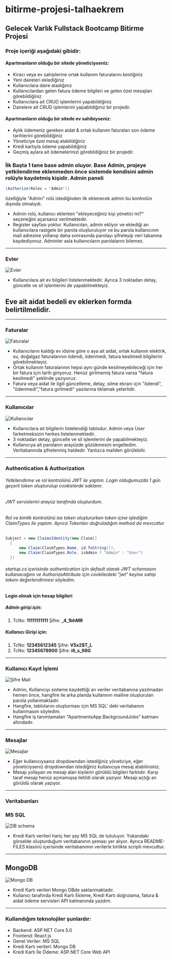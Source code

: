 # bitirme-projesi-talhaekrem
## Gelecek Varlık Fullstack Bootcamp Bitirme Projesi
### Proje içeriği aşağıdaki gibidir:
#### Apartmanların olduğu bir sitede yöneticiyseniz:
* Kiracı veya ev sahiplerine ortak kullanım faturalarını kestiğiniz
* Yeni daireleri eklediğiniz
* Kullanıcılara daire atadığınız
* Kullanıcılardan gelen fatura ödeme bilgileri ve gelen özel mesajları görebildiğiniz
* Kullanıcılara ait CRUD işlemlerini yapabildiğiniz
* Dairelere ait CRUD işlemlerini yapabildiğiniz bir projedir.
#### Apartmanların olduğu bir sitede ev sahibiyseniz:
* Aylık ödemeniz gereken aidat & ortak kullanım faturaları son ödeme tarihlerini görebildiğiniz
* Yöneticiye özel mesaj atabildiğiniz
* Kredi kartıyla ödeme yapabildiğiniz
* Geçmiş aylara ait ödemelerinizi görebildiğiniz bir projedir.


### İlk Başta 1 tane base admin oluyor. Base Admin, projeye yetkilendirme eklenmeden önce sistemde kendisini admin rolüyle kaydetmiş kişidir. Admin paneli 
```cs
[Authorize(Roles = 'Admin')]
```
  özelliğiyle "Admin" rolü istediğinden ilk eklenecek admin bu kontrolün dışında olmalıydı. 
- Admin rolü, kullanıcı eklerken "ekleyeceğiniz kişi yönetici mi?" seçeneğini açarsanız verilmektedir.
- Register sayfası yoktur. Kullanıcıları, admin ekliyor ve eklediği an kullanıcılara rastgele bir parola oluşturuluyor ve bu parola kullanıcının mail adresine yollanıp daha sonrasında parolayı şifreleyip veri tabanına kaydediyoruz. Adminler asla kullanıcıların parolalarını bilemez.
---
### Evler
![Evler](/README-FILES/homes.png)
- Kullanıcılara ait ev bilgileri listelenmektedir. Ayrıca 3 noktadan detay, güncelle ve sil işlemlerini de yapabilmekteyiz.
## Eve ait aidat bedeli ev eklerken formda belirtilmelidir.
---
### Faturalar
![Faturalar](/README-FILES/bills.png)
- Kullanıcıların kaldığı ev idsine göre o aya ait aidat, ortak kullanım elektrik, su, doğalgaz faturalarının ödendi, ödenmedi, fatura kesilmedi bilgilerini görebilmekteyiz.
- Ortak kullanım faturalarının hepsi aynı günde kesilmeyebileceği için her bir fatura için tarih giriyoruz. Henüz girilmemiş fatura varsa "fatura kesilmedi" şeklinde yazıyoruz.
- Fatura veya aidat ile ilgili güncelleme, detay, silme ekranı için "ödendi", "ödenmedi","fatura girilmedi" yazılarına tıklamak yeterlidir.
---
### Kullanıcılar
![Kullanıcılar](/README-FILES/users.png)
- Kullanıcılara ait bilgilerin listelendiği tablodur. Admin veya User farketmeksizin herkes listelenmektedir. 
- 3 noktadan detay, güncelle ve sil işlemlerini de yapabilmekteyiz.
- Kullanıcıya ait parolanın arayüzde gözükmesini engelledim. Veritabanında şifrelenmiş haldedir. Yanlızca mailden görülebilir.
---
### Authentication & Authorization
###### Yetkilendirme ve rol kontrolünü JWT ile yaptım. Login olduğumuzda 1 gün geçerli token oluşturulup cookielerde saklanır. 
###### JWT servislerini arayüz tarafında oluşturdum.
###### Rol ve kimlik kontrolünü ise token oluştururken token içine işlediğim ClaimTypes ile yaptım. Ayrıca Tokenları doğruladığım method da mevcuttur 
```cs
Subject = new ClaimsIdentity(new Claim[]
  {
      new Claim(ClaimTypes.Name, id.ToString()),
      new Claim(ClaimTypes.Role, isAdmin ? "Admin" : "User")
  })
```
###### startup.cs içerisinde authentication için default olarak JWT schemasını kullanacağımı ve AuthorizeAttribute için cookilerdeki "jwt" keyine sahip tokenı değerlendirmesi söyledim.
#### Login olmak için hesap bilgileri
##### Admin girişi için: 
1. TcNo: **11111111111** Şifre: **_4_1bhMR**

##### Kullanıcı Girişi için:
1. TcNo: **12345612345** Şifre: **V5x2$T_L**
2. TcNo: **12345678900** Şifre: **i6_s_98G**
---
### Kullanıcı Kayıt İşlemi
![Şifre Mail](/README-FILES/mail.jpeg)
- Admin, Kullanıcıyı sisteme kaydettiği an veriler veritabanına yazılmadan hemen önce, hangfire ile arka planda kullanının mailine oluşturulan parola yollanmaktadır.
- Hangfire, tablolarını oluşturması için MS SQL' deki veritabanını kullanmasını söyledim.
- Hangfire iş tanımlamaları "ApartmentsApp.BackgroundJobs" katmanı altındadır.
---
### Mesajlar
![Mesajlar](/README-FILES/messages.png)
- Eğer kullanıcıysanız dropdowndan istediğiniz yöneticiye, eğer yöneticiyseniz dropdowndan istediğiniz kullanıcıya mesaj atabilirsiniz.
- Mesajı yollayan ve mesajı alan kişilerin görüldü bilgileri farklıdır. Karşı taraf mesajı henüz açmamışsa iletildi olarak yazıyor. Mesajı açtığı an görüldü olarak yazıyor.
---
### Veritabanları
### MS SQL 
![DB schema](/README-FILES/mssql-db-schema.png)
- Kredi Kartı verileri hariç her şey MS SQL de tutuluyor. Yukarıdaki görselde oluşturduğum veritabanının şeması yer alıyor. Ayrıca  README-FILES klasörü içerisinde veritabanımın verilerle birlikte scripti mevcuttur. 
---
## MongoDB
![Mongo DB](/README-FILES/credit-card-Mongo.png)
- Kredi Kartı verileri Mongo DBde saklanmaktadır. 
- Kullanıcı tarafında Kredi Kartı Ekleme, Kredi Kartı doğrulama, fatura & aidat ödeme servisleri API katmanında yazdım.
---
### Kullandığım teknolojiler şunlardır:
- Backend: ASP.NET Core 5.0
- Frontend: React js
- Genel Veriler: MS SQL
- Kredi Kartı verileri: Mongo DB
- Kredi Kartı İle Ödeme: ASP.NET Core Web API
